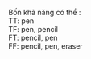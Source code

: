Bốn khả năng có thể :<br/>
TT: pen<br/>
TF: pen, pencil<br/>
FT: pencil, pen<br/>
FF: pencil, pen, eraser<br/>